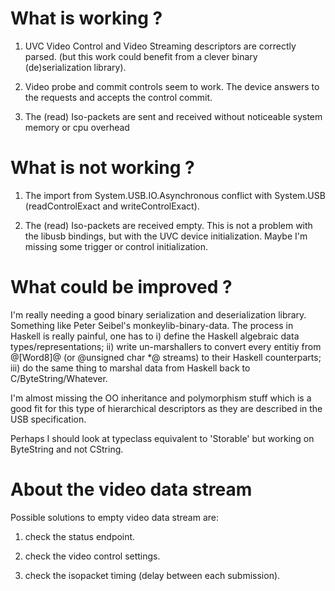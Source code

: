 What is working ?
=================

1. UVC Video Control and Video Streaming descriptors are correctly parsed.
   (but this work could benefit from a clever binary (de)serialization
   library).

2. Video probe and commit controls seem to work. The device answers to
   the requests and accepts the control commit.

3. The (read) Iso-packets are sent and received without noticeable
   system memory or cpu overhead

What is not working ?
=====================

1. The import from System.USB.IO.Asynchronous conflict with System.USB
   (readControlExact and writeControlExact).

2. The (read) Iso-packets are received empty. This is not a problem with
   the libusb bindings, but with the UVC device initialization. Maybe
   I'm missing some trigger or control initialization.

What could be improved ?
========================

I'm really needing a good binary serialization and deserialization
library. Something like Peter Seibel's monkeylib-binary-data. The process
in Haskell is really painful, one has to i) define the Haskell algebraic
data types/representations; ii) write un-marshallers to convert every
entitiy from @[Word8]@ (or @unsigned char \*@ streams) to their Haskell
counterparts; iii) do the same thing to marshal data from Haskell back
to C/ByteString/Whatever.

I'm almost missing the OO inheritance and polymorphism stuff which is a
good fit for this type of hierarchical descriptors as they are described
in the USB specification.

Perhaps I should look at typeclass equivalent to 'Storable' but working
on ByteString and not CString.

About the video data stream
===========================

Possible solutions to empty video data stream are:

1. check the status endpoint.

2. check the video control settings.

3. check the isopacket timing (delay between each submission).
